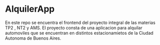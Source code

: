 # AlquilerApp

En este repo se encuentra el frontend del proyecto integral de las materias TP2 , NT2 y AMS.
El proyecto consta de una aplicacion para alquilar automoviles que se encuentran en distintos estacionamietos de la Ciudad Autonoma de Buenos Aires.



